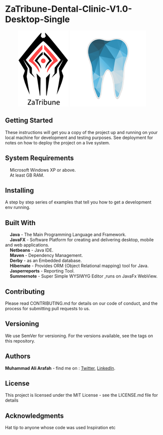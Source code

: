# ZaTribune-Dental-Clinic-V1.0-Desktop-Single
<p align="center">
  <img src="screenshots/co.png" height="250"/>
  <img src="screenshots/dc.png" height="250"/>
</p>

## Getting Started  
These instructions will get you a copy of the project up and running on your local machine for development and testing purposes. See deployment for notes on how to deploy the project on a live system.

## System Requirements  
&nbsp;&nbsp;&nbsp;&nbsp;Microsoft Windows XP or above.  
&nbsp;&nbsp;&nbsp;&nbsp;At least GB RAM.  

## Installing  
A step by step series of examples that tell you how to get a development env running.  
## Built With  
&nbsp;&nbsp;&nbsp;&nbsp;**Java** - The Main Programming Language and Framework.  
&nbsp;&nbsp;&nbsp;&nbsp;**JavaFX** - Software Platform for creating and delivering desktop, mobile and web applications.   
&nbsp;&nbsp;&nbsp;&nbsp;**Netbeans** - Java IDE.  
&nbsp;&nbsp;&nbsp;&nbsp;**Maven** - Dependency Management.  
&nbsp;&nbsp;&nbsp;&nbsp;**Derby** - as an Embedded database.  
&nbsp;&nbsp;&nbsp;&nbsp;**Hibernate** - Provides ORM {Object Relational mapping} tool for Java.  
&nbsp;&nbsp;&nbsp;&nbsp;**Jasperreports** - Reporting Tool.  
&nbsp;&nbsp;&nbsp;&nbsp;**Summernote** - Super Simple WYSIWYG Editor ,runs on JavaFx WebView.  

## Contributing

Please read CONTRIBUTING.md for details on our code of conduct, and the process for submitting pull requests to us.

## Versioning

We use SemVer for versioning. For the versions available, see the tags on this repository.

## Authors  
   **Muhammad Ali Arafah** - find me on : [Twitter](https://twitter.com/ZaTribune), [LinkedIn](https://www.linkedin.com/in/zatribune).  
## License

This project is licensed under the MIT License - see the LICENSE.md file for details

## Acknowledgments

Hat tip to anyone whose code was used
Inspiration
etc

